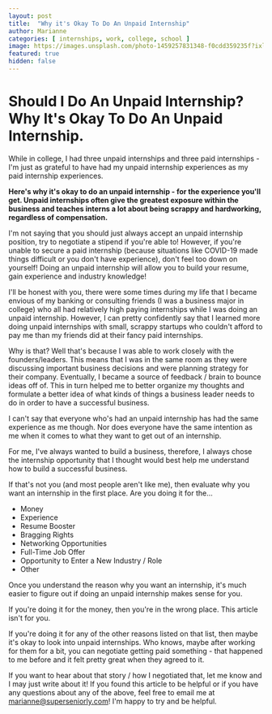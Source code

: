 ```yaml
---
layout: post
title:  "Why it's Okay To Do An Unpaid Internship"
author: Marianne
categories: [ internships, work, college, school ]
image: https://images.unsplash.com/photo-1459257831348-f0cdd359235f?ixlib=rb-1.2.1&ixid=eyJhcHBfaWQiOjEyMDd9&auto=format&fit=crop&w=750&q=80
featured: true
hidden: false
---
```


# Should I Do An Unpaid Internship? Why It's Okay To Do An Unpaid Internship.

While in college, I had three unpaid internships and three paid internships - I'm just as grateful to have had my unpaid internship experiences as my paid internship experiences.

**Here's why it's okay to do an unpaid internship - for the experience you'll get. Unpaid internships often give the greatest exposure within the business and teaches interns a lot about being scrappy and hardworking, regardless of compensation.**

I'm not saying that you should just always accept an unpaid internship position, try to negotiate a stipend if you're able to! However, if you're unable to secure a paid internship (because situations like COVID-19 made things difficult or you don't have experience), don't feel too down on yourself! Doing an unpaid internship will allow you to build your resume, gain experience and industry knowledge!

I'll be honest with you, there were some times during my life that I became envious of my banking or consulting friends (I was a business major in college) who all had relatively high paying internships while I was doing an unpaid internship. However, I can pretty confidently say that I learned more doing unpaid internships with small, scrappy startups who couldn't afford to pay me than my friends did at their fancy paid internships.

Why is that? Well that's because I was able to work closely with the founders/leaders. This means that I was in the same room as they were discussing important business decisions and were planning strategy for their company. Eventually, I became a source of feedback / brain to bounce ideas off of. This in turn helped me to better organize my thoughts and formulate a better idea of what kinds of things a business leader needs to do in order to have a successful business.

I can't say that everyone who's had an unpaid internship has had the same experience as me though. Nor does everyone have the same intention as me when it comes to what they want to get out of an internship.

For me, I've always wanted to build a business, therefore, I always chose the internship opportunity that I thought would best help me understand how to build a successful business.

If that's not you (and most people aren't like me), then evaluate why you want an internship in the first place. Are you doing it for the...

 - Money
 - Experience
 - Resume Booster
 - Bragging Rights
 - Networking Opportunities
 - Full-Time Job Offer
 - Opportunity to Enter a New Industry / Role
 - Other

Once you understand the reason why you want an internship, it's much easier to figure out if doing an unpaid internship makes sense for you.

If you're doing it for the money, then you're in the wrong place. This article isn't for you.

If you're doing it for any of the other reasons listed on that list, then maybe it's okay to look into unpaid internships. Who knows, maybe after working for them for a bit, you can negotiate getting paid something - that happened to me before and it felt pretty great when they agreed to it.

If you want to hear about that story / how I negotiated that, let me know and I may just write about it! If you found this article to be helpful or if you have any questions about any of the above, feel free to email me at [marianne@superseniorly.com](mailto:marianne@superseniorly.com)! I'm happy to try and be helpful.
